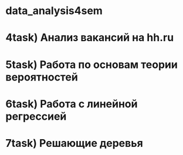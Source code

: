 # data_analysis4sem
# 4task) Анализ вакансий на hh.ru
# 5task) Работа по основам теории вероятностей
# 6task) Работа с линейной регрессией
# 7task) Решающие деревья

